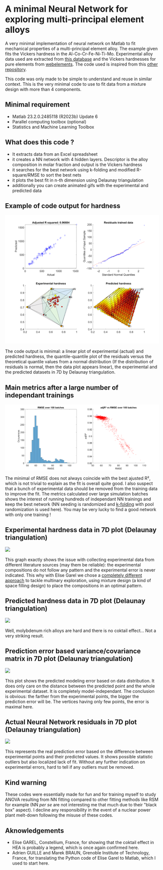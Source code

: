 # A minimal Neural Network for exploring multi-principal element alloys

A very minimal implementation of neural network on Matlab to fit mechanical properties of a multi-principal element alloy. The example given fits the Vickers hardness in the Al-Co-Cr-Fe-Ni-Ti-Mo. Experimental alloy data used are extracted from [this database](https://github.com/CitrineInformatics/MPEA_dataset) and the Vickers hardnesses for pure elements from [webelements](https://www.webelements.com/titanium/physics.html). The code used is inspired from this [other repository](https://github.com/Raphael-Boichot/Accelerated-exploration-of-multinary-systems).

This code was only made to be simple to understand and reuse in similar context. This is the very minimal code to use to fit data from a mixture design with more than 4 components.

## Minimal requirement
- Matlab 23.2.0.2485118 (R2023b) Update 6
- Parallel computing toolbox (optional)
- Statistics and Machine Learning Toolbox

## What does this code ?
- It extracts data from an Excel spreadsheet
- it creates a NN network with 4 hidden layers. Descriptor is the alloy composition in molar fraction and output is the Vickers hardness
- it searches for the best network using k-folding and modified R-square/RMSE to sort the best nets
- it plots the best fit in n-th dimension using Delaunay triangulation
- additionally you can create animated gifs with the experimental and predicted data

## Example of code output for hardness
![](/Figure.png)

The code output is minimal: a linear plot of experimental (actual) and predicted hardness, the quantile-quantile plot of the residuals versus the theoretical quantile values from a normal distribution (If the distribution of residuals is normal, then the data plot appears linear), the experimental and the predicted datasets in 7D by Delaunay triangulation.

## Main metrics after a large number of independant trainings
![](/Metrics.png)

The minimal of RMSE does not always coincide with the best ajusted R², which is not trivial to explain as the fit is overall quite good. I also suspect that a bunch of experimental data should be removed from the training data to improve the fit. The metrics calculated over large simulation batches shows the interest of running hundreds of independant NN trainings and keep the best network (NN seeding is randomized and [k-folding](https://en.wikipedia.org/wiki/Cross-validation_(statistics)) with pool randomization is used here). You may be very lucky to find a good network with only one training !

## Experimental hardness data in 7D plot (Delaunay triangulation)
![](/Experimental_animated.gif)

This graph exactly shows the issue with collecting experimental data from different literature sources (may them be reliable): the experimental compositions do not follow any pattern and the experimental error is never indicated. This why with Elise Garel we chose a [completely different approach](https://www.sciencedirect.com/science/article/pii/S0264127523004707) to tackle multinary exploration, using mixture design (a kind of space filling design) to place the compositions in an optimal pattern.

## Predicted hardness data in 7D plot (Delaunay triangulation)
![](/Predicted_animated.gif)

Well, molybdenum rich alloys are hard and there is no coktail effect... Not a very striking result.

## Prediction error based variance/covariance matrix in 7D plot (Delaunay triangulation)
![](/Error_animated.gif)

This plot shows the predicted modeling error based on data distribution. It does only care on the distance between the predicted point and the whole experimental dataset. It is completely model-independant. The conclusion is obvious: the farther from the experimental points, the bigger the prediction error will be. The vertices having only few points, the error is maximal here.

## Actual Neural Network residuals in 7D plot (Delaunay triangulation)
![](/Residuals_animated.gif)

This represents the real prediction error based on the difference between experimental points and their predicted values. It shows possible statistic outliers but also localized lack of fit. Without any further indication on experimental errors, hard to tell if any outliers must be removed.

## Kind warning
These codes were essentially made for fun and for training myself to study ANOVA resulting from NN fitting compared to other fitting methods like RSM for example (NN _per se_ are not interesting me that much due to their "black box" aspect). I decline any responsibility in the event of a nuclear power plant melt-down following the misuse of these codes.

## Aknowledgements
- Elise GAREL, Constellium, France, for showing that the coktail effect in HEA is probably a legend, which is once again confirmed here.
- Adrien GUILLE and Marek BRAUN, Grenoble Institute of Technology, France, for translating the Python code of Elise Garel to Matlab, which I used to start here.
